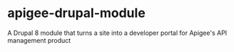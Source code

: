 # apigee-drupal-module
A Drupal 8 module that turns a site into a developer portal for Apigee's API management product
